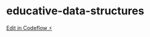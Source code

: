 # educative-data-structures

[Edit in Codeflow ⚡️](https://stackblitz.com/~/github.com/rejth/educative-data-structures)